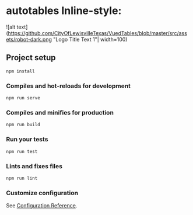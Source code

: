 # autotables Inline-style: 
![alt text](https://github.com/CityOfLewisvilleTexas/VuedTables/blob/master/src/assets/robot-dark.png "Logo Title Text 1"| width=100)


## Project setup
```
npm install
```

### Compiles and hot-reloads for development
```
npm run serve
```

### Compiles and minifies for production
```
npm run build
```

### Run your tests
```
npm run test
```

### Lints and fixes files
```
npm run lint
```

### Customize configuration
See [Configuration Reference](https://cli.vuejs.org/config/).
